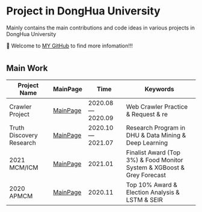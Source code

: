 # Project in DongHua University

Mainly contains the main contributions and code ideas in various projects in DongHua University



🤗 Welcome to [MY GitHub](https://github.com/June24-Wu) to find more infomation!!!  

#
## Main Work
| Project Name | MainPage | Time |Keywords |
| ------ | ------ | ------ | ------ |
| Crawler Project | [MainPage](https://github.com/June24-Wu/Project_in_DHU/tree/master/Crawler%20Project) | 2020.08 —  2020.09 | Web Crawler Practice & Request & re |
| Truth Discovery Research | [MainPage](https://github.com/June24-Wu/Project_in_DHU/tree/master/Truth%20Discovery) | 2020.10 — 2021.07 | Research Program in DHU & Data Mining & Deep Learning |
| 2021 MCM/ICM | [MainPage](https://github.com/June24-Wu/Project_in_DHU/tree/master/2021%20MCM) | 2021.01 | Finalist Award (Top 3%) & Food Monitor System & XGBoost & Grey Forecast |
| 2020 APMCM | [MainPage](https://github.com/June24-Wu/Project_in_DHU/tree/master/2020%20APMCM) | 2020.11 | Top 10% Award & Election Analysis & LSTM & SEIR |




